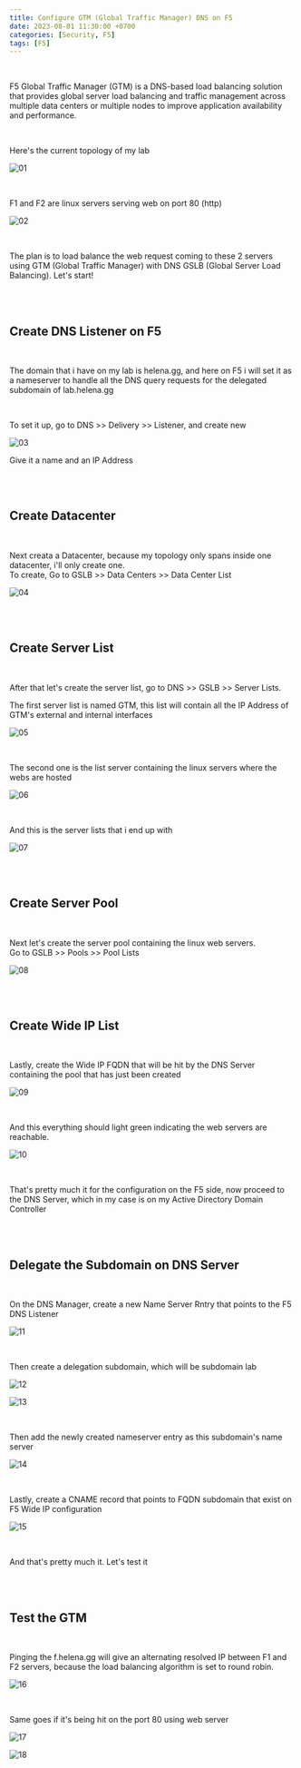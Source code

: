 ```yaml
---
title: Configure GTM (Global Traffic Manager) DNS on F5
date: 2023-08-01 11:30:00 +0700
categories: [Security, F5]
tags: [F5]
---
```


<br>

F5 Global Traffic Manager (GTM) is a DNS-based load balancing solution that provides global server load balancing and traffic management across multiple data centers or multiple nodes to improve application availability and performance.

<br>

Here's the current topology of my lab

![01](/static/2023-08-01-f5-gtm/01.png)

<br>

F1 and F2 are linux servers serving web on port 80 (http)

![02](/static/2023-08-01-f5-gtm/02.png)

<br>

The plan is to load balance the web request coming to these 2 servers using GTM (Global Traffic Manager) with DNS GSLB (Global Server Load Balancing). Let's start!

<br>
<br>

## Create DNS Listener on F5

<br>

The domain that i have on my lab is helena.gg, and here on F5 i will set it as a nameserver to handle all the DNS query requests for the delegated subdomain of lab.helena.gg 

<br>

To set it up, go to DNS >> Delivery >> Listener, and create new

![03](/static/2023-08-01-f5-gtm/03.png)

Give it a name and an IP Address 


<br>
<br>

## Create Datacenter

<br>

Next creata a Datacenter, because my topology only spans inside one datacenter, i'll only create one. <br>
To create, Go to GSLB >> Data Centers >> Data Center List


![04](/static/2023-08-01-f5-gtm/04.png)


<br>
<br>

## Create Server List

<br>

After that let's create the server list, go to DNS >> GSLB >> Server Lists.

The first server list is named GTM, this list will contain all the IP Address of GTM's external and internal interfaces

![05](/static/2023-08-01-f5-gtm/05.png)

<br>

The second one is the list server containing the linux servers where the webs are hosted

![06](/static/2023-08-01-f5-gtm/06.png)

<br>

And this is the server lists that i end up with

![07](/static/2023-08-01-f5-gtm/07.png)

<br>
<br>

## Create Server Pool

<br>

Next let's create the server pool containing the linux web servers. <br>
Go to GSLB >> Pools >> Pool Lists

![08](/static/2023-08-01-f5-gtm/08.png)

<br>
<br>

## Create Wide IP List

<br>

Lastly, create the Wide IP FQDN that will be hit by the DNS Server containing the pool that has just been created


![09](/static/2023-08-01-f5-gtm/09.png)

<br>

And this everything should light green indicating the web servers are reachable.

![10](/static/2023-08-01-f5-gtm/10.png)


<br>

That's pretty much it for the configuration on the F5 side, now proceed to the DNS Server, which in my case is on my Active Directory Domain Controller 

<br>
<br>


## Delegate the Subdomain on DNS Server

<br>

On the DNS Manager, create a new Name Server Rntry that points to the F5 DNS Listener

![11](/static/2023-08-01-f5-gtm/11.png)

<br>

Then create a delegation subdomain, which will be subdomain lab

![12](/static/2023-08-01-f5-gtm/12.png)

![13](/static/2023-08-01-f5-gtm/13.png)

<br>

Then add the newly created nameserver entry as this subdomain's name server

![14](/static/2023-08-01-f5-gtm/14.png)

<br>

Lastly, create a CNAME record that points to FQDN subdomain that exist on F5 Wide IP configuration

![15](/static/2023-08-01-f5-gtm/15.png)

<br>

And that's pretty much it. Let's test it

<br>
<br>


## Test the GTM

<br>

Pinging the f.helena.gg will give an alternating resolved IP between F1 and F2 servers, because the load balancing algorithm is set to round robin.

![16](/static/2023-08-01-f5-gtm/16.png)

<br>

Same goes if it's being hit on the port 80 using web server

![17](/static/2023-08-01-f5-gtm/17.png)

![18](/static/2023-08-01-f5-gtm/18.png)





